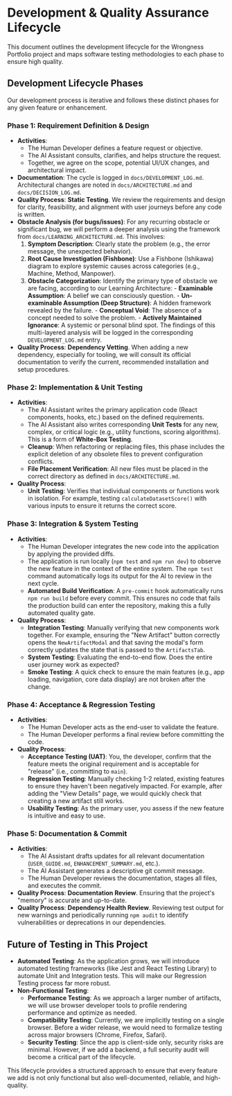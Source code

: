# Development & Quality Assurance Lifecycle

This document outlines the development lifecycle for the Wrongness Portfolio project and maps software testing methodologies to each phase to ensure high quality.

## Development Lifecycle Phases

Our development process is iterative and follows these distinct phases for any given feature or enhancement.

### Phase 1: Requirement Definition & Design

- **Activities**:
  - The Human Developer defines a feature request or objective.
  - The AI Assistant consults, clarifies, and helps structure the request.
  - Together, we agree on the scope, potential UI/UX changes, and architectural impact.
- **Documentation**: The cycle is logged in `docs/DEVELOPMENT_LOG.md`. Architectural changes are noted in `docs/ARCHITECTURE.md` and `docs/DECISION_LOG.md`.
- **Quality Process**: **Static Testing**. We review the requirements and design for clarity, feasibility, and alignment with user journeys before any code is written.
- **Obstacle Analysis (for bugs/issues)**: For any recurring obstacle or significant bug, we will perform a deeper analysis using the framework from `docs/LEARNING_ARCHITECTURE.md`. This involves:
  1.  **Symptom Description**: Clearly state the problem (e.g., the error message, the unexpected behavior).
  2.  **Root Cause Investigation (Fishbone)**: Use a Fishbone (Ishikawa) diagram to explore systemic causes across categories (e.g., Machine, Method, Manpower).
  3.  **Obstacle Categorization**: Identify the primary type of obstacle we are facing, according to our Learning Architecture: - **Examinable Assumption**: A belief we can consciously question. - **Un-examinable Assumption (Deep Structure)**: A hidden framework revealed by the failure. - **Conceptual Void**: The absence of a concept needed to solve the problem. - **Actively Maintained Ignorance**: A systemic or personal blind spot.
      The findings of this multi-layered analysis will be logged in the corresponding `DEVELOPMENT_LOG.md` entry.
- **Quality Process**: **Dependency Vetting**. When adding a new dependency, especially for tooling, we will consult its official documentation to verify the current, recommended installation and setup procedures.

### Phase 2: Implementation & Unit Testing

- **Activities**:
  - The AI Assistant writes the primary application code (React components, hooks, etc.) based on the defined requirements.
  - The AI Assistant also writes corresponding **Unit Tests** for any new, complex, or critical logic (e.g., utility functions, scoring algorithms). This is a form of **White-Box Testing**.
  - **Cleanup**: When refactoring or replacing files, this phase includes the explicit deletion of any obsolete files to prevent configuration conflicts.
  - **File Placement Verification**: All new files must be placed in the correct directory as defined in `docs/ARCHITECTURE.md`.
- **Quality Process**:
  - **Unit Testing**: Verifies that individual components or functions work in isolation. For example, testing `calculateDatasetScore()` with various inputs to ensure it returns the correct score.

### Phase 3: Integration & System Testing

- **Activities**:
  - The Human Developer integrates the new code into the application by applying the provided diffs.
  - The application is run locally (`npm test` and `npm run dev`) to observe the new feature in the context of the entire system. The `npm test` command automatically logs its output for the AI to review in the next cycle.
  - **Automated Build Verification**: A `pre-commit` hook automatically runs `npm run build` before every commit. This ensures no code that fails the production build can enter the repository, making this a fully automated quality gate.
- **Quality Process**:
  - **Integration Testing**: Manually verifying that new components work together. For example, ensuring the "New Artifact" button correctly opens the `NewArtifactModal` and that saving the modal's form correctly updates the state that is passed to the `ArtifactsTab`.
  - **System Testing**: Evaluating the end-to-end flow. Does the entire user journey work as expected?
  - **Smoke Testing**: A quick check to ensure the main features (e.g., app loading, navigation, core data display) are not broken after the change.

### Phase 4: Acceptance & Regression Testing

- **Activities**:
  - The Human Developer acts as the end-user to validate the feature.
  - The Human Developer performs a final review before committing the code.
- **Quality Process**:
  - **Acceptance Testing (UAT)**: You, the developer, confirm that the feature meets the original requirement and is acceptable for "release" (i.e., committing to `main`).
  - **Regression Testing**: Manually checking 1-2 related, existing features to ensure they haven't been negatively impacted. For example, after adding the "View Details" page, we would quickly check that creating a new artifact still works.
  - **Usability Testing**: As the primary user, you assess if the new feature is intuitive and easy to use.

### Phase 5: Documentation & Commit

- **Activities**:
  - The AI Assistant drafts updates for all relevant documentation (`USER_GUIDE.md`, `ENHANCEMENT_SUMMARY.md`, etc.).
  - The AI Assistant generates a descriptive git commit message.
  - The Human Developer reviews the documentation, stages all files, and executes the commit.
- **Quality Process**: **Documentation Review**. Ensuring that the project's "memory" is accurate and up-to-date.
- **Quality Process**: **Dependency Health Review**. Reviewing test output for new warnings and periodically running `npm audit` to identify vulnerabilities or deprecations in our dependencies.

## Future of Testing in This Project

- **Automated Testing**: As the application grows, we will introduce automated testing frameworks (like Jest and React Testing Library) to automate Unit and Integration tests. This will make our Regression Testing process far more robust.
- **Non-Functional Testing**:
  - **Performance Testing**: As we approach a larger number of artifacts, we will use browser developer tools to profile rendering performance and optimize as needed.
  - **Compatibility Testing**: Currently, we are implicitly testing on a single browser. Before a wider release, we would need to formalize testing across major browsers (Chrome, Firefox, Safari).
  - **Security Testing**: Since the app is client-side only, security risks are minimal. However, if we add a backend, a full security audit will become a critical part of the lifecycle.

This lifecycle provides a structured approach to ensure that every feature we add is not only functional but also well-documented, reliable, and high-quality.

